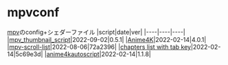 # mpvconf
[mpv](https://github.com/mpv-player/mpv)のconfig+シェダーファイル
|script|date|ver|
|----|----|----|
|[mpv_thumbnail_script](https://github.com/marzzzello/mpv_thumbnail_script)|2022-09-02|0.5.1|
|[Anime4K](https://github.com/bloc97/Anime4K)|2022-02-14|4.0.1|
|[mpv-scroll-list](https://github.com/CogentRedTester/mpv-scroll-list)|2022-08-06|72a2396|
|[chapters list with tab key](https://github.com/zxhzxhz/mpv-chapters)|2022-02-14|5c69e3d|
|[anime4kautoscript](https://github.com/mhtvsSFrpHdE/AnimeAnyK-mpv)|2022-02-14|1.1.8|
